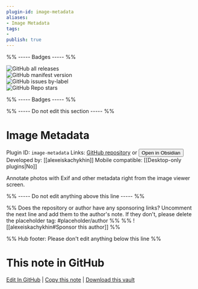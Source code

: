 ```yaml
---
plugin-id: image-metadata
aliases:
- Image Metadata
tags: 
- 
publish: true
---
```


%% ----- Badges ----- %%

![GitHub all releases](https://img.shields.io/github/downloads/alexeiskachykhin/obsidian-image-metadata-plugin/total?color=573E7A&logo=github&style=for-the-badge)   
![GitHub manifest version](https://img.shields.io/github/manifest-json/v/alexeiskachykhin/obsidian-image-metadata-plugin?color=573E7A&logo=github&style=for-the-badge)   
![GitHub issues by-label](https://img.shields.io/github/issues/alexeiskachykhin/obsidian-image-metadata-plugin/help%20wanted?color=573E7A&logo=github&style=for-the-badge)   
![GitHub Repo stars](https://img.shields.io/github/stars/alexeiskachykhin/obsidian-image-metadata-plugin?color=573E7A&logo=github&style=for-the-badge)

%% ----- Badges ----- %%

%% ----- Do not edit this section ----- %%

# Image Metadata

Plugin ID: `image-metadata`
Links: [GitHub repository](https://github.com/alexeiskachykhin/obsidian-image-metadata-plugin) or [<button id=HH>Open in Obsidian</button>](obsidian://show-plugin?id=image-metadata)
Developed by: [[alexeiskachykhin]]
Mobile compatible: [[Desktop-only plugins|No]]

Annotate photos with Exif and other metadata right from the image viewer screen.

%% ----- Do not edit anything above this line ----- %% 

%% Does the repository or author have any sponsoring links? Uncomment the next line and add them to the author's note. If they don't, please delete the placeholder tag: #placeholder/author %%
%% ![[alexeiskachykhin#Sponsor this author]] %%

%% Hub footer: Please don't edit anything below this line %%

# This note in GitHub

<span class="git-footer">[Edit In GitHub](https://github.dev/obsidian-community/obsidian-hub/blob/main/02%20-%20Community%20Expansions/02.05%20All%20Community%20Expansions/Plugins/image-metadata.md "git-hub-edit-note") | [Copy this note](https://raw.githubusercontent.com/obsidian-community/obsidian-hub/main/02%20-%20Community%20Expansions/02.05%20All%20Community%20Expansions/Plugins/image-metadata.md "git-hub-copy-note") | [Download this vault](https://github.com/obsidian-community/obsidian-hub/archive/refs/heads/main.zip "git-hub-download-vault") </span>
